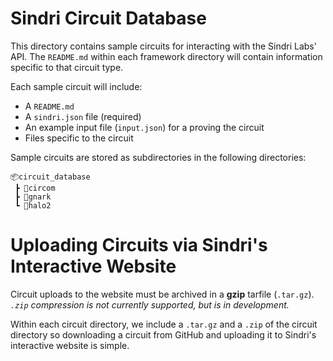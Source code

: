 # Sindri Circuit Database
This directory contains sample circuits for interacting with the Sindri Labs' API. The `README.md` within each framework directory will contain information specific to that circuit type.

Each sample circuit will include:
- A `README.md` 
- A `sindri.json` file (required)
- An example input file (`input.json`) for a proving the circuit
- Files specific to the circuit

Sample circuits are stored as subdirectories in the following directories:
```
📦circuit_database
 ┣ 📂circom
 ┣ 📂gnark
 ┗ 📂halo2
```
# Uploading Circuits via Sindri's Interactive Website
Circuit uploads to the website must be archived in a **gzip** tarfile (`.tar.gz`). *`.zip` compression is not currently supported, but is in development.*

Within each circuit directory, we include a `.tar.gz` and a `.zip` of the circuit directory so downloading a circuit from GitHub and uploading it to Sindri's interactive website is simple.

